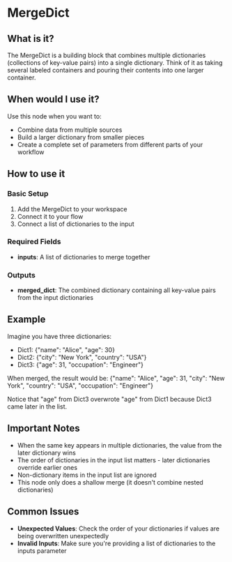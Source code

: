 # MergeDict

## What is it?

The MergeDict is a building block that combines multiple dictionaries (collections of key-value pairs) into a single dictionary. Think of it as taking several labeled containers and pouring their contents into one larger container.

## When would I use it?

Use this node when you want to:

- Combine data from multiple sources
- Build a larger dictionary from smaller pieces
- Create a complete set of parameters from different parts of your workflow

## How to use it

### Basic Setup

1. Add the MergeDict to your workspace
1. Connect it to your flow
1. Connect a list of dictionaries to the input

### Required Fields

- **inputs**: A list of dictionaries to merge together

### Outputs

- **merged_dict**: The combined dictionary containing all key-value pairs from the input dictionaries

## Example

Imagine you have three dictionaries:

- Dict1: {"name": "Alice", "age": 30}
- Dict2: {"city": "New York", "country": "USA"}
- Dict3: {"age": 31, "occupation": "Engineer"}

When merged, the result would be:
{"name": "Alice", "age": 31, "city": "New York", "country": "USA", "occupation": "Engineer"}

Notice that "age" from Dict3 overwrote "age" from Dict1 because Dict3 came later in the list.

## Important Notes

- When the same key appears in multiple dictionaries, the value from the later dictionary wins
- The order of dictionaries in the input list matters - later dictionaries override earlier ones
- Non-dictionary items in the input list are ignored
- This node only does a shallow merge (it doesn't combine nested dictionaries)

## Common Issues

- **Unexpected Values**: Check the order of your dictionaries if values are being overwritten unexpectedly
- **Invalid Inputs**: Make sure you're providing a list of dictionaries to the inputs parameter
